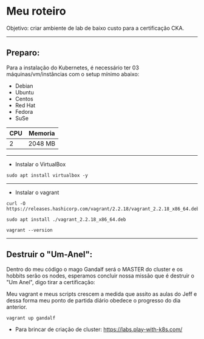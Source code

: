 # Meu roteiro

Objetivo: criar ambiente de lab de baixo custo para a certificação CKA.

----

## Preparo:

Para a instalação do Kubernetes, é necessário ter 03 máquinas/vm/instâncias com o setup mínimo abaixo:
- Debian
- Ubuntu
- Centos
- Red Hat
- Fedora
- SuSe

| CPU  |  Memoria  |
| ---- | --------- |
|  2   |   2048 MB |

---

* Instalar o VirtualBox

```
sudo apt install virtualbox -y
```

---
* Instalar o vagrant

```
curl -O https://releases.hashicorp.com/vagrant/2.2.18/vagrant_2.2.18_x86_64.deb 

sudo apt install ./vagrant_2.2.18_x86_64.deb

vagrant --version
```

---

## Destruir o "Um-Anel":

Dentro do meu código o mago Gandalf será o MASTER do cluster e os hobbits serão os nodes, esperamos concluir nossa missão que é destruir o "Um Anel", digo tirar a certificação:

Meu vagrant e meus scripts crescem a medida que assito as aulas do Jeff e dessa forma meu ponto de partida diário obedece o progresso do dia anterior.

```
vagrant up gandalf
```


* Para brincar de criação de cluster: https://labs.play-with-k8s.com/